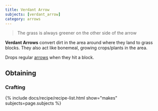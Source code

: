 ```yaml
---
title: Verdant Arrow
subjects: [verdant_arrow]
category: arrows
---
```

> The grass is always greener on the other side of the arrow

**Verdant Arrows** convert dirt in the area around where they land to grass
blocks. They also act like bonemeal, growing crops/plants in the area.

Drops regular [arrows](https://minecraft.fandom.com/wiki/Arrow) when they hit a block.

Obtaining
---------

### Crafting
{% include docs/recipe/recipe-list.html show="makes" subjects=page.subjects %}